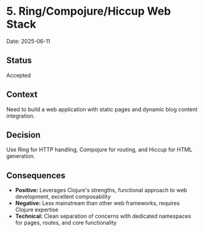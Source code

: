 # 5. Ring/Compojure/Hiccup Web Stack

Date: 2025-06-11

## Status

Accepted

## Context

Need to build a web application with static pages and dynamic blog content integration.

## Decision

Use Ring for HTTP handling, Compojure for routing, and Hiccup for HTML generation.

## Consequences
- **Positive:** Leverages Clojure's strengths, functional approach to web development, excellent composability
- **Negative:** Less mainstream than other web frameworks, requires Clojure expertise
- **Technical:** Clean separation of concerns with dedicated namespaces for pages, routes, and core functionality
